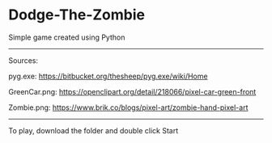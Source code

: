 # Dodge-The-Zombie
Simple game created using Python

---

Sources:

  pyg.exe: https://bitbucket.org/thesheep/pyg.exe/wiki/Home
  
  GreenCar.png: https://openclipart.org/detail/218066/pixel-car-green-front
  
  Zombie.png: https://www.brik.co/blogs/pixel-art/zombie-hand-pixel-art

---

To play, download the folder and double click Start
